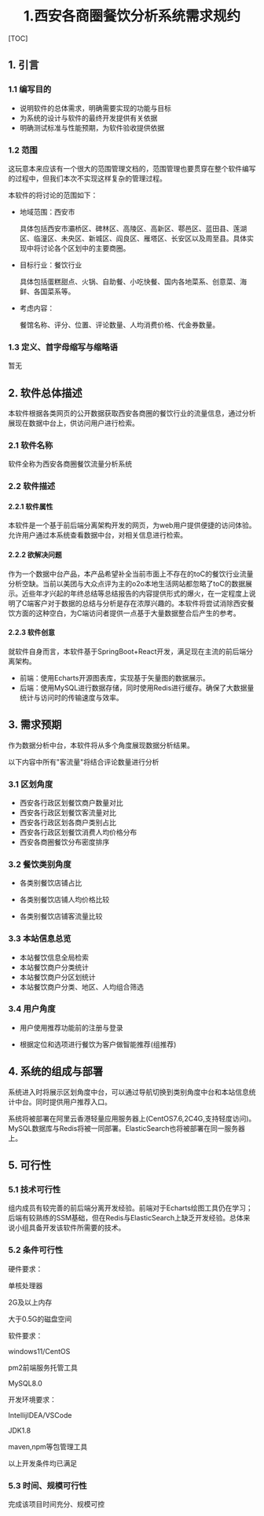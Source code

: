 <div align="center">
    <h1>
        1.西安各商圈餐饮分析系统需求规约
    </h1>
</div>



[TOC]

## 1. 引言

### 1.1 编写目的

+ 说明软件的总体需求，明确需要实现的功能与目标
+ 为系统的设计与软件的最终开发提供有关依据
+ 明确测试标准与性能预期，为软件验收提供依据

### 1.2 范围

这玩意本来应该有一个很大的范围管理文档的，范围管理也要贯穿在整个软件编写的过程中，但我们本次不实现这样复杂的管理过程。

本软件的将讨论的范围如下：

+ 地域范围：西安市

  具体包括西安市灞桥区、碑林区、高陵区、高新区、鄠邑区、蓝田县、莲湖区、临潼区、未央区、新城区、阎良区、雁塔区、长安区以及周至县。具体实现中将讨论各个区划中的主要商圈。

+ 目标行业：餐饮行业

  具体包括蛋糕甜点、火锅、自助餐、小吃快餐、国内各地菜系、创意菜、海鲜、各国菜系等。

+ 考虑内容：

  餐馆名称、评分、位置、评论数量、人均消费价格、代金券数量。

### 1.3 定义、首字母缩写与缩略语

暂无



## 2. 软件总体描述

本软件根据各类网页的公开数据获取西安各商圈的餐饮行业的流量信息，通过分析展现在数据中台上，供访问用户进行检索。

### 2.1 软件名称

软件全称为西安各商圈餐饮流量分析系统

### 2.2 软件描述

#### 2.2.1 软件属性

本软件是一个基于前后端分离架构开发的网页，为web用户提供便捷的访问体验。允许用户通过本系统查看数据中台，对相关信息进行检索。

#### 2.2.2 欲解决问题

作为一个数据中台产品，本产品希望补全当前市面上不存在的toC的餐饮行业流量分析空缺。当前以美团与大众点评为主的o2o本地生活网站都忽略了toC的数据展示。近些年才兴起的年终总结等总结报告的内容提供形式的爆火，在一定程度上说明了C端客户对于数据的总结与分析是存在浓厚兴趣的。本软件将尝试消除西安餐饮方面的这种空白，为C端访问者提供一点基于大量数据整合后产生的参考。

#### 2.2.3 软件创意

就软件自身而言，本软件基于SpringBoot+React开发，满足现在主流的前后端分离架构。

+ 前端：使用Echarts开源图表库，实现基于矢量图的数据展示。
+ 后端：使用MySQL进行数据存储，同时使用Redis进行缓存。确保了大数据量统计与访问时的传输速度与效率。



## 3. 需求预期

作为数据分析中台，本软件将从多个角度展现数据分析结果。

以下内容中所有"客流量"将结合评论数量进行分析

### 3.1 区划角度

+ 西安各行政区划餐饮商户数量对比
+ 西安各行政区划餐饮客流量对比
+ 西安各行政区划各商户类别占比
+ 西安各行政区划餐饮消费人均价格分布
+ 西安各商圈餐饮分布密度排序

### 3.2 餐饮类别角度

+ 各类别餐饮店铺占比

+ 各类别餐饮店铺人均价格比较
+ 各类别餐饮店铺客流量比较

### 3.3 本站信息总览

+ 本站餐饮信息全局检索
+ 本站餐饮商户分类统计
+ 本站餐饮商户分区划统计
+ 本站餐饮商户分类、地区、人均组合筛选

### 3.4 用户角度 

+ 用户使用推荐功能前的注册与登录

+ 根据定位和选项进行餐饮为客户做智能推荐(组推荐)



## 4. 系统的组成与部署

系统进入时将展示区划角度中台，可以通过导航切换到类别角度中台和本站信息统计中台。同时提供用户推荐入口。

系统将被部署在阿里云香港轻量应用服务器上(CentOS7.6,2C4G,支持轻度访问)。MySQL数据库与Redis将被一同部署。ElasticSearch也将被部署在同一服务器上。



## 5. 可行性

### 5.1 技术可行性

组内成员有较完善的前后端分离开发经验。前端对于Echarts绘图工具仍在学习；后端有较熟练的SSM基础，但在Redis与ElasticSearch上缺乏开发经验。总体来说小组具备开发该软件所需要的技术。

### 5.2 条件可行性 

硬件要求： 

单核处理器 

2G及以上内存 

大于0.5G的磁盘空间 

软件要求：

windows11/CentOS

pm2前端服务托管工具

MySQL8.0

开发环境要求：

IntellijIDEA/VSCode 

JDK1.8

maven,npm等包管理工具

以上开发条件均已满足

### 5.3 时间、规模可行性

完成该项目时间充分、规模可控